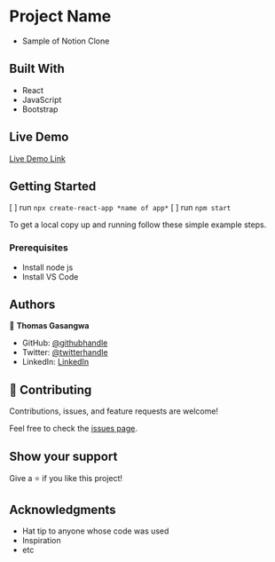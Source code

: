 # Project Name

- Sample of Notion Clone


## Built With

- React
- JavaScript
- Bootstrap

## Live Demo 

[Live Demo Link](https://livedemo.com)


## Getting Started

[ ] run `npx create-react-app *name of app*`
[ ] run `npm start`


To get a local copy up and running follow these simple example steps.

### Prerequisites
- Install node js
- Install VS Code

## Authors

👤 **Thomas Gasangwa**

- GitHub: [@githubhandle](https://github.com/gasangw)
- Twitter: [@twitterhandle](https://twitter.com/ThomasGasangwa)
- LinkedIn: [LinkedIn](https://www.linkedin.com/in/gasangwa-thomas-84197222a/)

## 🤝 Contributing

Contributions, issues, and feature requests are welcome!

Feel free to check the [issues page](https://github.com/gasangw/notion-clone/issues).

## Show your support

Give a ⭐️ if you like this project!

## Acknowledgments

- Hat tip to anyone whose code was used
- Inspiration
- etc
